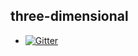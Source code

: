 ## three-dimensional

* [![Gitter](https://img.shields.io/badge/3d-rotatePhotos-ff69b4.svg)](ttps://c2017.github.io/snacks/three-dimensional\rotatePhotos\rotatePhotos.html)

